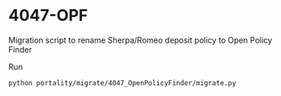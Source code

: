 # 4047-OPF

Migration script to rename Sherpa/Romeo deposit policy to Open Policy Finder

Run

    python portality/migrate/4047_OpenPolicyFinder/migrate.py